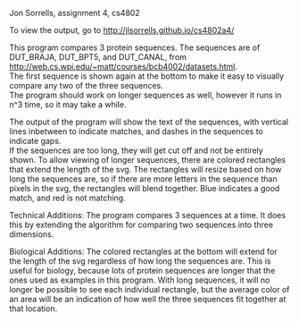 Jon Sorrells, assignment 4, cs4802

To view the output, go to http://jlsorrells.github.io/cs4802a4/  

This program compares 3 protein sequences.  The sequences are of DUT_BRAJA, DUT_BPT5, and DUT_CANAL, from http://web.cs.wpi.edu/~matt/courses/bcb4002/datasets.html.  
The first sequence is shown again at the bottom to make it easy to visually compare any two of the three sequences.  
The program should work on longer sequences as well, however it runs in n^3 time, so it may take a while.  

The output of the program will show the text of the sequences, with vertical lines inbetween to indicate matches, and dashes in the sequences to indicate gaps.  
If the sequences are too long, they will get cut off and not be entirely shown.  To allow viewing of longer sequences, there are colored rectangles that extend the length of the svg.  The rectangles will resize based on how long the sequences are, so if there are more letters in the sequence than pixels in the svg, the rectangles will blend together.  Blue indicates a good match, and red is not matching.  

Technical Additions:
The program compares 3 sequences at a time.  It does this by extending the algorithm for comparing two sequences into three dimensions.  

Biological Additions:
The colored rectangles at the bottom will extend for the length of the svg regardless of how long the sequences are.  This is useful for biology, because lots of protein sequences are longer that the ones used as examples in this program.  With long sequences, it will no longer be possible to see each individual rectangle, but the average color of an area will be an indication of how well the three sequences fit together at that location.  

